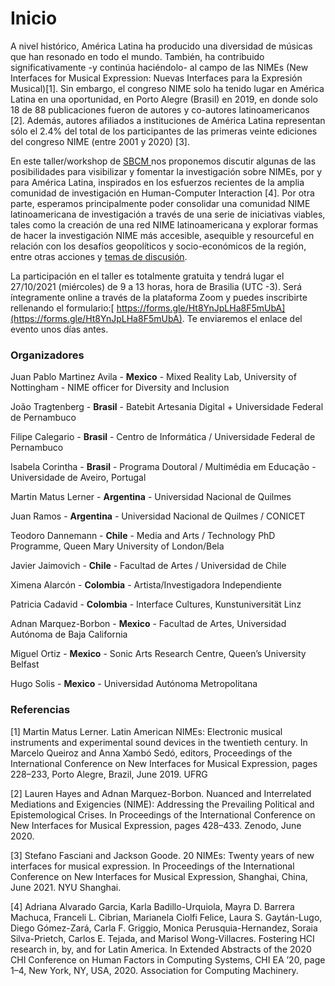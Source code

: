 # Inicio

A nivel histórico, América Latina ha producido una diversidad de músicas que han resonado en todo el mundo. También, ha contribuido significativamente -y continúa haciéndolo- al campo de las NIMEs (New Interfaces for Musical Expression: Nuevas Interfaces para la Expresión Musical)\[1]. Sin embargo, el congreso NIME solo ha tenido lugar en América Latina en una oportunidad, en Porto Alegre (Brasil) en 2019, en donde solo 18 de 88 publicaciones fueron de autores y co-autores latinoamericanos \[2]. Además, autores afiliados a instituciones de América Latina representan sólo el 2.4% del total de los participantes de las primeras veinte ediciones del congreso NIME (entre 2001 y 2020) \[3].

En este taller/workshop de [SBCM ](https://compmus.org.br/2021/)nos proponemos discutir algunas de las posibilidades para visibilizar y fomentar la investigación sobre NIMEs, por y para América Latina, inspirados en los esfuerzos recientes de la amplia comunidad de investigación en Human-Computer Interaction \[4]. Por otra parte, esperamos principalmente poder consolidar una comunidad NIME latinoamericana de investigación a través de una serie de iniciativas viables, tales como la creación de una red NIME latinoamericana y explorar formas de hacer la investigación NIME más accesible, asequible y resourceful en relación con los desafíos geopolíticos y socio-económicos de la región, entre otras acciones y [temas de discusión](temas.md).

La participación en el taller es totalmente gratuita y tendrá lugar el 27/10/2021 (miércoles) de 9 a 13 horas, hora de Brasilia (UTC -3). Será íntegramente online a través de la plataforma Zoom y puedes inscribirte rellenando el formulario:[ https://forms.gle/Ht8YnJpLHa8F5mUbA](https://forms.gle/Ht8YnJpLHa8F5mUbA). Te enviaremos el enlace del evento unos días antes.

### Organizadores

Juan Pablo Martinez Avila - **Mexico** - Mixed Reality Lab, University of Nottingham - NIME officer for Diversity and Inclusion 

João Tragtenberg - **Brasil** - Batebit Artesania Digital + Universidade Federal de Pernambuco 

Filipe Calegario - **Brasil** - Centro de Informática / Universidade Federal de Pernambuco 

Isabela Corintha - **Brasil** - Programa Doutoral / Multimédia em Educação - Universidade de Aveiro, Portugal 

Martin Matus Lerner - **Argentina** - Universidad Nacional de Quilmes 

Juan Ramos - **Argentina** - Universidad Nacional de Quilmes / CONICET 

Teodoro Dannemann - **Chile** - Media and Arts / Technology PhD Programme, Queen Mary University of London/Bela 

Javier Jaimovich - **Chile** - Facultad de Artes / Universidad de Chile 

Ximena Alarcón - **Colombia** - Artista/Investigadora Independiente 

Patricia Cadavid - **Colombia** - Interface Cultures, Kunstuniversität Linz 

Adnan Marquez-Borbon - **Mexico** - Facultad de Artes, Universidad Autónoma de Baja California 

Miguel Ortiz - **Mexico** - Sonic Arts Research Centre, Queen’s University Belfast 

Hugo Solis - **Mexico** - Universidad Autónoma Metropolitana

### Referencias

\[1] Martin Matus Lerner. Latin American NIMEs: Electronic musical instruments and experimental sound devices in the twentieth century. In Marcelo Queiroz and Anna Xambó Sedó, editors, Proceedings of the International Conference on New Interfaces for Musical Expression, pages 228–233, Porto Alegre, Brazil, June 2019. UFRG

\[2] Lauren Hayes and Adnan Marquez-Borbon. Nuanced and Interrelated Mediations and Exigencies (NIME): Addressing the Prevailing Political and Epistemological Crises. In Proceedings of the International Conference on New Interfaces for Musical Expression, pages 428–433. Zenodo, June 2020.

\[3] Stefano Fasciani and Jackson Goode. 20 NIMEs: Twenty years of new interfaces for musical expression. In Proceedings of the International Conference on New Interfaces for Musical Expression, Shanghai, China, June 2021. NYU Shanghai.

\[4] Adriana Alvarado Garcia, Karla Badillo-Urquiola, Mayra D. Barrera Machuca, Franceli L. Cibrian, Marianela Ciolfi Felice, Laura S. Gaytán-Lugo, Diego Gómez-Zará, Carla F. Griggio, Monica Perusquia-Hernandez, Soraia Silva-Prietch, Carlos E. Tejada, and Marisol Wong-Villacres. Fostering HCI research in, by, and for Latin America. In Extended Abstracts of the 2020 CHI Conference on Human Factors in Computing Systems, CHI EA ’20, page 1–4, New York, NY, USA, 2020. Association for Computing Machinery.
